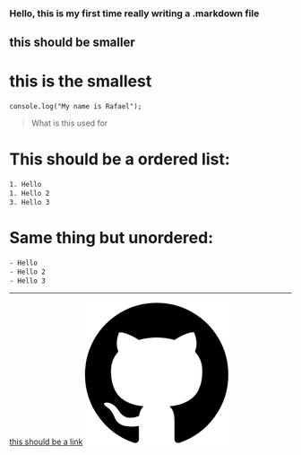 ### Hello, this is my first time really writing a .markdown file

## this should be smaller

# this is the smallest

` console.log("My name is Rafael"); `

> What is this used for

# This should be a ordered list:
    1. Hello
    1. Hello 2
    3. Hello 3


# Same thing but unordered:
    - Hello
    - Hello 2
    - Hello 3

---

[this should be a link](https://github.com/rafaelguerrae)
![this is an image](github.png)